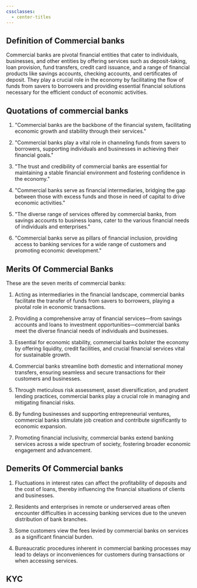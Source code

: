 ```yaml
---
cssclasses:
  - center-titles
---
```

## Definition of Commercial banks

Commercial banks are pivotal financial entities that cater to individuals, businesses, and other entities by offering services such as deposit-taking, loan provision, fund transfers, credit card issuance, and a range of financial products like savings accounts, checking accounts, and certificates of deposit. They play a crucial role in the economy by facilitating the flow of funds from savers to borrowers and providing essential financial solutions necessary for the efficient conduct of economic activities.

## Quotations of commercial banks

1. "Commercial banks are the backbone of the financial system, facilitating economic growth and stability through their services."

2. "Commercial banks play a vital role in channeling funds from savers to borrowers, supporting individuals and businesses in achieving their financial goals."

3. "The trust and credibility of commercial banks are essential for maintaining a stable financial environment and fostering confidence in the economy."

4. "Commercial banks serve as financial intermediaries, bridging the gap between those with excess funds and those in need of capital to drive economic activities."

5. "The diverse range of services offered by commercial banks, from savings accounts to business loans, cater to the various financial needs of individuals and enterprises."

6. "Commercial banks serve as pillars of financial inclusion, providing access to banking services for a wide range of customers and promoting economic development."

## Merits Of Commercial Banks

These are the seven merits of commercial banks:

1. Acting as intermediaries in the financial landscape, commercial banks facilitate the transfer of funds from savers to borrowers, playing a pivotal role in economic transactions.

2. Providing a comprehensive array of financial services—from savings accounts and loans to investment opportunities—commercial banks meet the diverse financial needs of individuals and businesses.

3. Essential for economic stability, commercial banks bolster the economy by offering liquidity, credit facilities, and crucial financial services vital for sustainable growth.

4. Commercial banks streamline both domestic and international money transfers, ensuring seamless and secure transactions for their customers and businesses.

5. Through meticulous risk assessment, asset diversification, and prudent lending practices, commercial banks play a crucial role in managing and mitigating financial risks.

6. By funding businesses and supporting entrepreneurial ventures, commercial banks stimulate job creation and contribute significantly to economic expansion.

7. Promoting financial inclusivity, commercial banks extend banking services across a wide spectrum of society, fostering broader economic engagement and advancement.

## Demerits Of Commercial banks

1. Fluctuations in interest rates can affect the profitability of deposits and the cost of loans, thereby influencing the financial situations of clients and businesses.

2. Residents and enterprises in remote or underserved areas often encounter difficulties in accessing banking services due to the uneven distribution of bank branches.

3. Some customers view the fees levied by commercial banks on services as a significant financial burden.

4. Bureaucratic procedures inherent in commercial banking processes may lead to delays or inconveniences for customers during transactions or when accessing services.

## KYC
